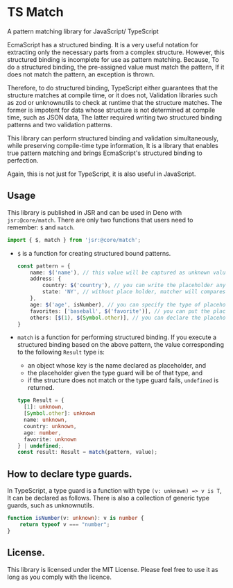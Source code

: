 # TS Match

A pattern matching library for JavaScript/ TypeScript

EcmaScript has a structured binding. It is a very useful notation for extracting only the necessary parts from a complex structure.
However, this structured binding is incomplete for use as pattern matching. Because,
To do a structured binding, the pre-assigned value must match the pattern,
If it does not match the pattern, an exception is thrown.

Therefore, to do structured binding, TypeScript either guarantees that the structure matches at compile time, or it does not,
Validation libraries such as zod or unknownutils to check at runtime that the structure matches.
The former is impotent for data whose structure is not determined at compile time, such as JSON data,
The latter required writing two structured binding patterns and two validation patterns.

This library can perform structured binding and validation simultaneously, while preserving compile-time type information,
It is a library that enables true pattern matching and brings EcmaScript's structured binding to perfection.

Again, this is not just for TypeScript, it is also useful in JavaScript.

## Usage

This library is published in JSR and can be used in Deno with `jsr:@core/match`.
There are only two functions that users need to remember: `$` and `match`.

```ts
import { $, match } from 'jsr:@core/match';
```

- `$` is a function for creating structured bound patterns.

    ```ts
    const pattern = {
        name: $('name'), // this value will be captured as unknown value
        address: {
            country: $('country'), // you can write the placeholder anywhere,.
            state: 'NY', // without place holder, matcher will compares the values using ===
        },
        age: $('age', isNumber), // you can specify the type of placeholder with the type guard,
        favorites: ['baseball', $('favorite')], // you can put the placeholder in an array
        others: [$(1), $(Symbol.other)], // you can declare the placeholder with number or symbol
    }
    ```

- `match` is a function for performing structured binding. If you execute a structured binding based on the above pattern,
  the value corresponding to the following `Result` type is:
  - an object whose key is the name declared as placeholder, and
  - the placeholder given the type guard will be of that type, and
  - if the structure does not match or the type guard fails, `undefined` is returned.

  ```ts
  type Result = {
    [1]: unknown,
    [Symbol.other]: unknown
    name: unknown,
    country: unknown,
    age: number,
    favorite: unknown
  } | undefined;.
  const result: Result = match(pattern, value);
  ```

## How to declare type guards.

In TypeScript, a type guard is a function with type `(v: unknown) => v is T`,
It can be declared as follows. There is also a collection of generic type guards, such as unknownutils.

```ts
function isNumber(v: unknown): v is number {
    return typeof v === "number";
}
```

## License.

This library is licensed under the MIT License.
Please feel free to use it as long as you comply with the licence.
